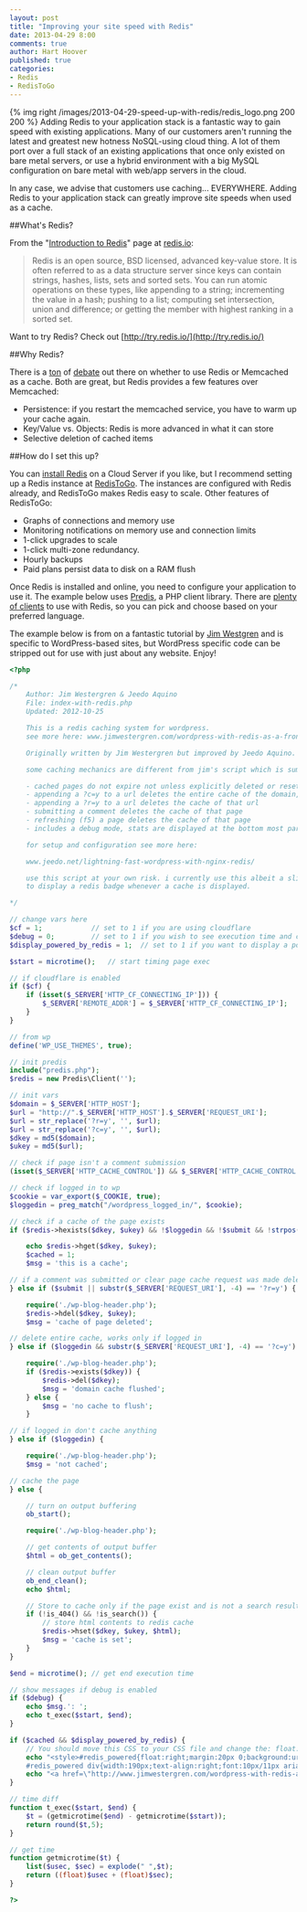 ```yaml
---
layout: post
title: "Improving your site speed with Redis"
date: 2013-04-29 8:00
comments: true
author: Hart Hoover
published: true
categories: 
- Redis
- RedisToGo
---
```

{% img right /images/2013-04-29-speed-up-with-redis/redis_logo.png 200 200 %}
Adding Redis to your application stack is a fantastic way to gain speed with existing applications. Many of our customers aren't running the latest and greatest new hotness NoSQL-using cloud thing. A lot of them port over a full stack of an existing applications that once only existed on bare metal servers, or use a hybrid environment with a big MySQL configuration on bare metal with web/app servers in the cloud.

In any case, we advise that customers use caching... EVERYWHERE. Adding Redis to your application stack can greatly improve site speeds when used as a cache.<!--More-->

##What's Redis?

From the "[Introduction to Redis](http://redis.io/topics/introduction)" page at [redis.io](http://redis.io):

> Redis is an open source, BSD licensed, advanced key-value store. It is often referred to as a data structure server since keys can contain strings, hashes, lists, sets and sorted sets. You can run atomic operations on these types, like appending to a string; incrementing the value in a hash; pushing to a list; computing set intersection, union and difference; or getting the member with highest ranking in a sorted set.

Want to try Redis? Check out [http://try.redis.io/](http://try.redis.io/)

##Why Redis?

There is a [ton](http://www.quora.com/Redis-vs-Memcached-which-one-should-I-use-for-a-web-based-application) of [debate](http://stackoverflow.com/questions/2873249/is-memcached-a-dinosaur-in-comparison-to-redis) out there on whether to use Redis or Memcached as a cache. Both are great, but Redis provides a few features over Memcached:

* Persistence: if you restart the memcached service, you have to warm up your cache again.
* Key/Value vs. Objects: Redis is more advanced in what it can store
* Selective deletion of cached items

##How do I set this up?

You can [install Redis](http://redis.io/download) on a Cloud Server if you like, but I recommend setting up a Redis instance at [RedisToGo](http://redistogo.com/). The instances are configured with Redis already, and RedisToGo makes Redis easy to scale. Other features of RedisToGo:

* Graphs of connections and memory use
* Monitoring notifications on memory use and connection limits
* 1-click upgrades to scale
* 1-click multi-zone redundancy.
* Hourly backups
* Paid plans persist data to disk on a RAM flush

Once Redis is installed and online, you need to configure your application to use it. The example below uses [Predis](https://github.com/nrk/predis/), a PHP client library. There are [plenty of clients](http://redistogo.com/documentation?language=en) to use with Redis, so you can pick and choose based on your preferred language.

The example below is from on a fantastic tutorial by [Jim Westgren](http://www.jimwestergren.com/wordpress-with-redis-as-a-frontend-cache/) and is specific to WordPress-based sites, but WordPress specific code can be stripped out for use with just about any website. Enjoy!

```php
<?php

/*
    Author: Jim Westergren & Jeedo Aquino
    File: index-with-redis.php
    Updated: 2012-10-25

    This is a redis caching system for wordpress.
    see more here: www.jimwestergren.com/wordpress-with-redis-as-a-frontend-cache/

    Originally written by Jim Westergren but improved by Jeedo Aquino.

    some caching mechanics are different from jim's script which is summarized below:

    - cached pages do not expire not unless explicitly deleted or reset
    - appending a ?c=y to a url deletes the entire cache of the domain, only works when you are logged in
    - appending a ?r=y to a url deletes the cache of that url
    - submitting a comment deletes the cache of that page
    - refreshing (f5) a page deletes the cache of that page
    - includes a debug mode, stats are displayed at the bottom most part after </html>

    for setup and configuration see more here:

    www.jeedo.net/lightning-fast-wordpress-with-nginx-redis/

    use this script at your own risk. i currently use this albeit a slightly modified version
    to display a redis badge whenever a cache is displayed.

*/

// change vars here
$cf = 1;			// set to 1 if you are using cloudflare
$debug = 0;			// set to 1 if you wish to see execution time and cache actions
$display_powered_by_redis = 1;  // set to 1 if you want to display a powered by redis message with execution time, see below

$start = microtime();   // start timing page exec

// if cloudflare is enabled
if ($cf) {
    if (isset($_SERVER['HTTP_CF_CONNECTING_IP'])) {
        $_SERVER['REMOTE_ADDR'] = $_SERVER['HTTP_CF_CONNECTING_IP'];
    }
}

// from wp
define('WP_USE_THEMES', true);

// init predis
include("predis.php");
$redis = new Predis\Client('');

// init vars
$domain = $_SERVER['HTTP_HOST'];
$url = "http://".$_SERVER['HTTP_HOST'].$_SERVER['REQUEST_URI'];
$url = str_replace('?r=y', '', $url);
$url = str_replace('?c=y', '', $url);
$dkey = md5($domain);
$ukey = md5($url);

// check if page isn't a comment submission
(isset($_SERVER['HTTP_CACHE_CONTROL']) && $_SERVER['HTTP_CACHE_CONTROL'] == 'max-age=0') ? $submit = 1 : $submit = 0;

// check if logged in to wp
$cookie = var_export($_COOKIE, true);
$loggedin = preg_match("/wordpress_logged_in/", $cookie);

// check if a cache of the page exists
if ($redis->hexists($dkey, $ukey) && !$loggedin && !$submit && !strpos($url, '/feed/')) {

    echo $redis->hget($dkey, $ukey);
    $cached = 1;
    $msg = 'this is a cache';

// if a comment was submitted or clear page cache request was made delete cache of page
} else if ($submit || substr($_SERVER['REQUEST_URI'], -4) == '?r=y') {

    require('./wp-blog-header.php');
    $redis->hdel($dkey, $ukey);
    $msg = 'cache of page deleted';

// delete entire cache, works only if logged in
} else if ($loggedin && substr($_SERVER['REQUEST_URI'], -4) == '?c=y') {

    require('./wp-blog-header.php');
    if ($redis->exists($dkey)) {
        $redis->del($dkey);
        $msg = 'domain cache flushed';
    } else {
        $msg = 'no cache to flush';
    }

// if logged in don't cache anything
} else if ($loggedin) {

    require('./wp-blog-header.php');
    $msg = 'not cached';

// cache the page
} else {

    // turn on output buffering
    ob_start();

    require('./wp-blog-header.php');

    // get contents of output buffer
    $html = ob_get_contents();

    // clean output buffer
    ob_end_clean();
    echo $html;

    // Store to cache only if the page exist and is not a search result.
    if (!is_404() && !is_search()) {
        // store html contents to redis cache
        $redis->hset($dkey, $ukey, $html);
        $msg = 'cache is set';
    }
}

$end = microtime(); // get end execution time

// show messages if debug is enabled
if ($debug) {
    echo $msg.': ';
    echo t_exec($start, $end);
}

if ($cached && $display_powered_by_redis) {
	// You should move this CSS to your CSS file and change the: float:right;margin:20px 0;
	echo "<style>#redis_powered{float:right;margin:20px 0;background:url(http://images.staticjw.com/jim/3959/redis.png) 10px no-repeat #fff;border:1px solid #D7D8DF;padding:10px;width:190px;}
	#redis_powered div{width:190px;text-align:right;font:10px/11px arial,sans-serif;color:#000;}</style>";
	echo "<a href=\"http://www.jimwestergren.com/wordpress-with-redis-as-a-frontend-cache/\" style=\"text-decoration:none;\"><div id=\"redis_powered\"><div>Page generated in<br/> ".t_exec($start, $end)." sec</div></div></a>";
}

// time diff
function t_exec($start, $end) {
    $t = (getmicrotime($end) - getmicrotime($start));
    return round($t,5);
}

// get time
function getmicrotime($t) {
    list($usec, $sec) = explode(" ",$t);
    return ((float)$usec + (float)$sec);
}

?>
```
